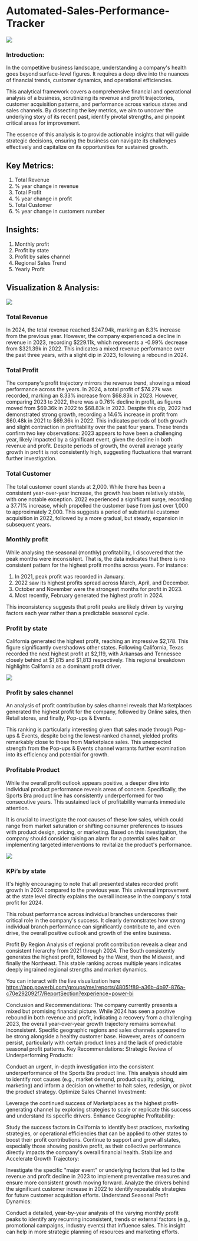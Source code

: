 # Automated-Sales-Performance-Tracker

![](https://github.com/rubytechme/Automated-Sales-Performance-Tracker/blob/main/Sales1.png)

### Introduction:

In the competitive business landscape, understanding a company's health goes beyond surface-level figures. It requires a deep dive into the nuances of financial trends, customer dynamics, and operational efficiencies.

This analytical framework covers a comprehensive financial and operational analysis of a business, scrutinizing its revenue and profit trajectories, customer acquisition patterns, and performance across various states and sales channels. By dissecting the key metrics, we aim to uncover the underlying story of its recent past, identify pivotal strengths, and pinpoint critical areas for improvement.

The essence of this analysis is to provide actionable insights that will guide strategic decisions, ensuring the business can navigate its challenges effectively and capitalize on its opportunities for sustained growth.


## Key Metrics:

1. Total Revenue
2. % year change in revenue
3. Total Profit
4. % year change in profit
5. Total Customer
6. % year change in customers number


## Insights:
1. Monthly profit
2. Profit by state
3. Profit by sales channel 
4. Regional Sales Trend
5. Yearly Profit


## Visualization & Analysis:

![](https://github.com/rubytechme/Automated-Sales-Performance-Tracker/blob/main/Sales1.png)


### Total Revenue
In 2024, the total revenue reached $247.94k, marking an 8.3% increase from the previous year. However, the company experienced a decline in revenue in 2023, recording $229.11k, which represents a -0.99% decrease from $321.39k in 2022. This indicates a mixed revenue performance over the past three years, with a slight dip in 2023, following a rebound in 2024.


### Total Profit
The company's profit trajectory mirrors the revenue trend, showing a mixed performance across the years. In 2024, a total profit of $74.27k was recorded, marking an 8.33% increase from $68.83k in 2023.
However, comparing 2023 to 2022, there was a 0.76% decline in profit, as figures moved from $69.36k in 2022 to $68.83k in 2023.
Despite this dip, 2022 had demonstrated strong growth, recording a 14.6% increase in profit from $60.48k in 2021 to $69.36k in 2022. This indicates periods of both growth and slight contraction in profitability over the past four years.
These trends confirm two key observations:
2023 appears to have been a challenging year, likely impacted by a significant event, given the decline in both revenue and profit.
Despite periods of growth, the overall average yearly growth in profit is not consistently high, suggesting fluctuations that warrant further investigation.

### Total Customer
The total customer count stands at 2,000. While there has been a consistent year-over-year increase, the growth has been relatively stable, with one notable exception. 2022 experienced a significant surge, recording a 37.71% increase, which propelled the customer base from just over 1,000 to approximately 2,000. This suggests a period of substantial customer acquisition in 2022, followed by a more gradual, but steady, expansion in subsequent years.


### Monthly profit
While analysing the seasonal (monthly)  profitability, I discovered that the peak months were inconsistent. That is, the data indicates that there is no consistent pattern for the highest profit months across years. For instance:
1. In 2021, peak profit was recorded in January.
2. 2022 saw its highest profits spread across March, April, and December.
3. October and November were the strongest months for profit in 2023.
4. Most recently, February generated the highest profit in 2024.

This inconsistency suggests that profit peaks are likely driven by varying factors each year rather than a predictable seasonal cycle.


### Profit by state
California generated the highest profit, reaching an impressive $2,178. This figure significantly overshadows other states. Following California, Texas recorded the next highest profit at $2,119, with Arkansas and Tennessee closely behind at $1,815 and $1,813 respectively. This regional breakdown highlights California as a dominant profit driver.

![](https://github.com/rubytechme/Automated-Sales-Performance-Tracker/blob/main/Sales2.png)

### Profit by sales channel 
An analysis of profit contribution by sales channel reveals that Marketplaces generated the highest profit for the company, followed by Online sales, then Retail stores, and finally, Pop-ups & Events.

This ranking is particularly interesting given that sales made through Pop-ups & Events, despite being the lowest-ranked channel, yielded profits remarkably close to those from Marketplace sales. This unexpected strength from the Pop-ups & Events channel warrants further examination into its efficiency and potential for growth.

### Profitable Product
While the overall profit outlook appears positive, a deeper dive into individual product performance reveals areas of concern. Specifically, the Sports Bra product line has consistently underperformed for two consecutive years. This sustained lack of profitability warrants immediate attention.

It is crucial to investigate the root causes of these low sales, which could range from market saturation or shifting consumer preferences to issues with product design, pricing, or marketing. Based on this investigation, the company should consider raising an alarm for a potential sales halt or implementing targeted interventions to revitalize the product's performance.


![](https://github.com/rubytechme/Automated-Sales-Performance-Tracker/blob/main/Sales2.png)


### KPi’s by state
It's highly encouraging to note that all presented states recorded profit growth in 2024 compared to the previous year. This universal improvement at the state level directly explains the overall increase in the company's total profit for 2024.

This robust performance across individual branches underscores their critical role in the company's success. It clearly demonstrates how strong individual branch performance can significantly contribute to, and even drive, the overall positive outlook and growth of the entire business.


Profit By Region
Analysis of regional profit contribution reveals a clear and consistent hierarchy from 2021 through 2024. The South consistently generates the highest profit, followed by the West, then the Midwest, and finally the Northeast. This stable ranking across multiple years indicates deeply ingrained regional strengths and market dynamics.


You can interact with the live visualization here
https://app.powerbi.com/groups/me/reports/48051f89-a36b-4b97-876a-c70e292092f7/ReportSection?experience=power-bi


Conclusion and Recommendations:
The company currently presents a mixed but promising financial picture. While 2024 has seen a positive rebound in both revenue and profit, indicating a recovery from a challenging 2023, the overall year-over-year growth trajectory remains somewhat inconsistent. Specific geographic regions and sales channels appeared to be strong alongside a healthy customer base. However, areas of concern persist, particularly with certain product lines and the lack of predictable seasonal profit patterns.
Key Recommendations:
Strategic Review of Underperforming Products:


Conduct an urgent, in-depth investigation into the consistent underperformance of the Sports Bra product line. This analysis should aim to identify root causes (e.g., market demand, product quality, pricing, marketing) and inform a decision on whether to halt sales, redesign, or pivot the product strategy.
Optimize Sales Channel Investment:


Leverage the continued success of Marketplaces as the highest profit-generating channel by exploring strategies to scale or replicate this success and understand its specific drivers.
Enhance Geographic Profitability:


Study the success factors in California to identify best practices, marketing strategies, or operational efficiencies that can be applied to other states to boost their profit contributions.
Continue to support and grow all states, especially those showing positive profit, as their collective performance directly impacts the company's overall financial health.
Stabilize and Accelerate Growth Trajectory:


Investigate the specific "major event" or underlying factors that led to the revenue and profit decline in 2023 to implement preventative measures and ensure more consistent growth moving forward.
Analyze the drivers behind the significant customer increase in 2022 to identify repeatable strategies for future customer acquisition efforts.
Understand Seasonal Profit Dynamics:


Conduct a detailed, year-by-year analysis of the varying monthly profit peaks to identify any recurring inconsistent, trends or external factors (e.g., promotional campaigns, industry events) that influence sales. This insight can help in more strategic planning of resources and marketing efforts.

